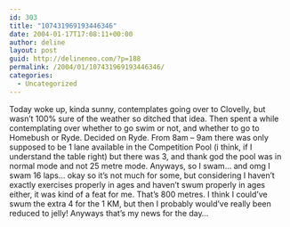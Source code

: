 ```yaml
---
id: 303
title: "107431969193446346"
date: 2004-01-17T17:08:11+00:00
author: deline
layout: post
guid: http://delineneo.com/?p=188
permalink: /2004/01/107431969193446346/
categories:
  - Uncategorized
---
```

Today woke up, kinda sunny, contemplates going over to Clovelly, but wasn&#8217;t 100% sure of the weather so ditched that idea. Then spent a while contemplating over whether to go swim or not, and whether to go to Homebush or Ryde. Decided on Ryde. From 8am &#8211; 9am there was only supposed to be 1 lane available in the Competition Pool (i think, if I understand the table right) but there was 3, and thank god the pool was in normal mode and not 25 metre mode. Anyways, so I swam&#8230; and omg I swam 16 laps&#8230; okay so it&#8217;s not much for some, but considering I haven&#8217;t exactly exercises properly in ages and haven&#8217;t swum properly in ages either, it was kind of a feat for me. That&#8217;s 800 metres. I think I could&#8217;ve swum the extra 4 for the 1 KM, but then I probably would&#8217;ve really been reduced to jelly! Anyways that&#8217;s my news for the day&#8230;